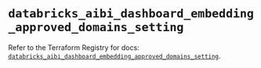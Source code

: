 # `databricks_aibi_dashboard_embedding_approved_domains_setting`

Refer to the Terraform Registry for docs: [`databricks_aibi_dashboard_embedding_approved_domains_setting`](https://registry.terraform.io/providers/databricks/databricks/1.84.0/docs/resources/aibi_dashboard_embedding_approved_domains_setting).
